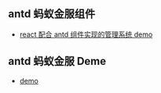## antd 蚂蚁金服组件

-   [react 配合 antd 组件实现的管理系统 demo](https://blog.csdn.net/weixin_33736832/article/details/91478004)

## antd 蚂蚁金服 Deme

-   [demo](http://www.react.doudoujs.com/#/dashboard)
